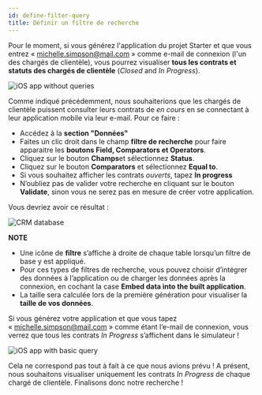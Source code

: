 ```yaml
---
id: define-filter-query
title: Définir un filtre de recherche
---
```

Pour le moment, si vous générez l'application du projet Starter et que vous entrez « michelle.simpson@mail.com » comme e-mail de connexion (l'un des chargés de clientèle), vous pourrez visualiser **tous les contrats et statuts des chargés de clientèle** (*Closed* and *In Progress*).

![iOS app without queries](assets/en/restricted-queries/ios-app-without-queries.png)

Comme indiqué précédemment, nous souhaiterions que les chargés de clientèle puissent consulter leurs contrats de *en cours* en se connectant à leur application mobile via leur e-mail. Pour ce faire :

* Accédez à la **section "Données"**
* Faites un clic droit dans le champ **filtre de recherche** pour faire apparaitre les **boutons Field, Comparators et Operators**.
* Cliquez sur le bouton **Champs**et sélectionnez **Status**.
* Cliquez sur le bouton **Comparators** et sélectionnez **Equal to**.
* Si vous souhaitez afficher les contrats *ouverts*, tapez **In progress**
* N’oubliez pas de valider votre recherche en cliquant sur le bouton **Validate**, sinon vous ne serez pas en mesure de créer votre application.

Vous devriez avoir ce résultat :

![CRM database](assets/en/restricted-queries/filterquery.png)<div class = "tips"> 

**NOTE**

* Une icône de **filtre** s’affiche à droite de chaque table lorsqu’un filtre de base y est appliqué.
* Pour ces types de filtres de recherche, vous pouvez choisir d’intégrer des données à l’application ou de charger les données après la connexion, en cochant la case **Embed data into the built application**.
* La taille sera calculée lors de la première génération pour visualiser la **taille de vos données**.</div> 

Si vous générez votre application et que vous tapez « michelle.simpson@mail.com » comme étant l’e-mail de connexion, vous verrez que tous les contrats *In Progress* s’affichent dans le simulateur !

![iOS app with basic query](assets/en/restricted-queries/restrited-queries-basic-query.png)

Cela ne correspond pas tout à fait à ce que nous avions prévu ! A présent, nous souhaitons visualiser uniquement les contrats *In Progress* de chaque chargé de clientèle. Finalisons donc notre recherche !